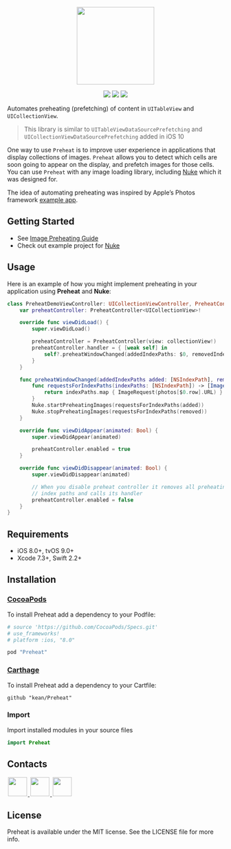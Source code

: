 <p align="center"><img src="https://cloud.githubusercontent.com/assets/1567433/14049678/4639abe8-f2d0-11e5-9897-f7af82ff06ec.png" height="180"/>

<p align="center">
<a href="https://cocoapods.org"><img src="https://img.shields.io/cocoapods/v/Preheat.svg"></a>
<a href="https://github.com/Carthage/Carthage"><img src="https://img.shields.io/badge/Carthage-compatible-4BC51D.svg?style=flat"></a>
<a href="http://cocoadocs.org/docsets/Preheat"><img src="https://img.shields.io/cocoapods/p/Preheat.svg?style=flat)"></a>
</p>

Automates preheating (prefetching) of content in `UITableView` and `UICollectionView`.

> This library is similar to `UITableViewDataSourcePrefetching` and `UICollectionViewDataSourcePrefetching` added in iOS 10

One way to use `Preheat` is to improve user experience in applications that display collections of images. `Preheat` allows you to detect which cells are soon going to appear on the display, and prefetch images for those cells. You can use `Preheat` with any image loading library, including [Nuke](https://github.com/kean/Nuke) which it was designed for.

The idea of automating preheating was inspired by Apple’s Photos framework [example app](https://developer.apple.com/library/ios/samplecode/UsingPhotosFramework/Introduction/Intro.html).

## Getting Started

- See [Image Preheating Guide](https://kean.github.io/blog/image-preheating)
- Check out example project for [Nuke](https://github.com/kean/Nuke)

## Usage

Here is an example of how you might implement preheating in your application using **Preheat** and **Nuke**:

```swift
class PreheatDemoViewController: UICollectionViewController, PreheatControllerDelegate {
    var preheatController: PreheatController<UICollectionView>!

    override func viewDidLoad() {
        super.viewDidLoad()

        preheatController = PreheatController(view: collectionView!)
        preheatController.handler = { [weak self] in
            self?.preheatWindowChanged(addedIndexPaths: $0, removedIndexPaths: $1)
        }
    }

    func preheatWindowChanged(addedIndexPaths added: [NSIndexPath], removedIndexPaths removed: [NSIndexPath]) {
        func requestsForIndexPaths(indexPaths: [NSIndexPath]) -> [ImageRequest] {
            return indexPaths.map { ImageRequest(photos[$0.row].URL) }
        }
        Nuke.startPreheatingImages(requestsForIndexPaths(added))
        Nuke.stopPreheatingImages(requestsForIndexPaths(removed))
    }

    override func viewDidAppear(animated: Bool) {
        super.viewDidAppear(animated)

        preheatController.enabled = true
    }

    override func viewDidDisappear(animated: Bool) {
        super.viewDidDisappear(animated)

        // When you disable preheat controller it removes all preheating 
        // index paths and calls its handler
        preheatController.enabled = false
    }
}
```

## Requirements

- iOS 8.0+, tvOS 9.0+
- Xcode 7.3+, Swift 2.2+

## Installation<a name="installation"></a>

### [CocoaPods](http://cocoapods.org)

To install Preheat add a dependency to your Podfile:

```ruby
# source 'https://github.com/CocoaPods/Specs.git'
# use_frameworks!
# platform :ios, "8.0"

pod "Preheat"
```

### [Carthage](https://github.com/Carthage/Carthage)

To install Preheat add a dependency to your Cartfile:

```
github "kean/Preheat"
```

### Import

Import installed modules in your source files

```swift
import Preheat
```

## Contacts

<a href="https://github.com/kean">
<img src="https://cloud.githubusercontent.com/assets/1567433/6521218/9c7e2502-c378-11e4-9431-c7255cf39577.png" height="44" hspace="2"/>
</a>
<a href="https://twitter.com/a_grebenyuk">
<img src="https://cloud.githubusercontent.com/assets/1567433/6521243/fb085da4-c378-11e4-973e-1eeeac4b5ba5.png" height="44" hspace="2"/>
</a>
<a href="https://www.linkedin.com/pub/alexander-grebenyuk/83/b43/3a0">
<img src="https://cloud.githubusercontent.com/assets/1567433/6521256/20247bc2-c379-11e4-8e9e-417123debb8c.png" height="44" hspace="2"/>
</a>

## License

Preheat is available under the MIT license. See the LICENSE file for more info.
